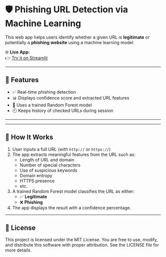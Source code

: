 # 🛡️ Phishing URL Detection via Machine Learning

This web app helps users identify whether a given URL is **legitimate** or potentially a **phishing website** using a machine learning model.

🌐 **Live App:**  
👉 [Try it on Streamlit](https://phishing-detection-via-ml.streamlit.app/)

---

## 🚀 Features

- ✅ Real-time phishing detection
- 📊 Displays confidence score and extracted URL features
- 🧠 Uses a trained Random Forest model
- 🕘 Keeps history of checked URLs during session

---

---

## 🧪 How It Works

1. User inputs a full URL (with `http://` or `https://`)
2. The app extracts meaningful features from the URL such as:
   - Length of URL and domain
   - Number of special characters
   - Use of suspicious keywords
   - Domain entropy
   - HTTPS presence
   - etc.
3. A trained Random Forest model classifies the URL as either:
   - ✅ **Legitimate**
   - ❌ **Phishing**
4. The app displays the result with a confidence percentage.

---
## 📄 License
This project is licensed under the MIT License.
You are free to use, modify, and distribute this software with proper attribution.
See the LICENSE file for more details.

